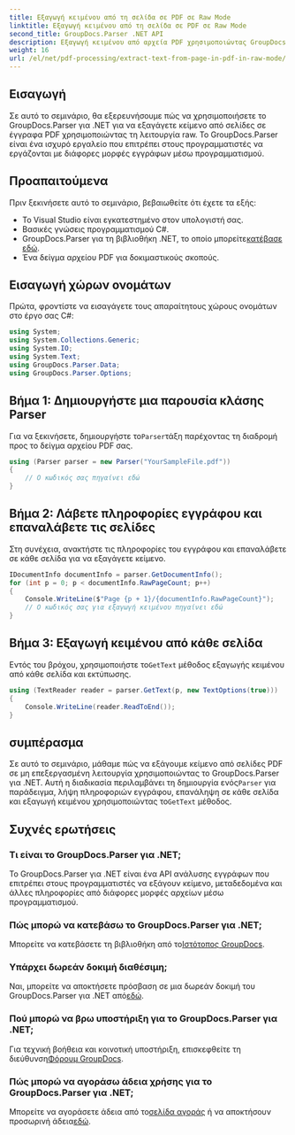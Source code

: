 ```yaml
---
title: Εξαγωγή κειμένου από τη σελίδα σε PDF σε Raw Mode
linktitle: Εξαγωγή κειμένου από τη σελίδα σε PDF σε Raw Mode
second_title: GroupDocs.Parser .NET API
description: Εξαγωγή κειμένου από αρχεία PDF χρησιμοποιώντας GroupDocs.Parser σε C#. Μάθετε αποτελεσματική εξαγωγή κειμένου PDF με αυτήν την ισχυρή βιβλιοθήκη .NET.
weight: 16
url: /el/net/pdf-processing/extract-text-from-page-in-pdf-in-raw-mode/
---
```

## Εισαγωγή
Σε αυτό το σεμινάριο, θα εξερευνήσουμε πώς να χρησιμοποιήσετε το GroupDocs.Parser για .NET για να εξαγάγετε κείμενο από σελίδες σε έγγραφα PDF χρησιμοποιώντας τη λειτουργία raw. Το GroupDocs.Parser είναι ένα ισχυρό εργαλείο που επιτρέπει στους προγραμματιστές να εργάζονται με διάφορες μορφές εγγράφων μέσω προγραμματισμού.
## Προαπαιτούμενα
Πριν ξεκινήσετε αυτό το σεμινάριο, βεβαιωθείτε ότι έχετε τα εξής:
- Το Visual Studio είναι εγκατεστημένο στον υπολογιστή σας.
- Βασικές γνώσεις προγραμματισμού C#.
- GroupDocs.Parser για τη βιβλιοθήκη .NET, το οποίο μπορείτε[κατέβασε εδώ](https://releases.groupdocs.com/parser/net/).
- Ένα δείγμα αρχείου PDF για δοκιμαστικούς σκοπούς.

## Εισαγωγή χώρων ονομάτων
Πρώτα, φροντίστε να εισαγάγετε τους απαραίτητους χώρους ονομάτων στο έργο σας C#:
```csharp
using System;
using System.Collections.Generic;
using System.IO;
using System.Text;
using GroupDocs.Parser.Data;
using GroupDocs.Parser.Options;
```
## Βήμα 1: Δημιουργήστε μια παρουσία κλάσης Parser
 Για να ξεκινήσετε, δημιουργήστε το`Parser`τάξη παρέχοντας τη διαδρομή προς το δείγμα αρχείου PDF σας.
```csharp
using (Parser parser = new Parser("YourSampleFile.pdf"))
{
    // Ο κωδικός σας πηγαίνει εδώ
}
```
## Βήμα 2: Λάβετε πληροφορίες εγγράφου και επαναλάβετε τις σελίδες
Στη συνέχεια, ανακτήστε τις πληροφορίες του εγγράφου και επαναλάβετε σε κάθε σελίδα για να εξαγάγετε κείμενο.
```csharp
IDocumentInfo documentInfo = parser.GetDocumentInfo();
for (int p = 0; p < documentInfo.RawPageCount; p++)
{
    Console.WriteLine($"Page {p + 1}/{documentInfo.RawPageCount}");
    // Ο κωδικός σας για εξαγωγή κειμένου πηγαίνει εδώ
}
```
## Βήμα 3: Εξαγωγή κειμένου από κάθε σελίδα
 Εντός του βρόχου, χρησιμοποιήστε το`GetText` μέθοδος εξαγωγής κειμένου από κάθε σελίδα και εκτύπωσης.
```csharp
using (TextReader reader = parser.GetText(p, new TextOptions(true)))
{
    Console.WriteLine(reader.ReadToEnd());
}
```

## συμπέρασμα
 Σε αυτό το σεμινάριο, μάθαμε πώς να εξάγουμε κείμενο από σελίδες PDF σε μη επεξεργασμένη λειτουργία χρησιμοποιώντας το GroupDocs.Parser για .NET. Αυτή η διαδικασία περιλαμβάνει τη δημιουργία ενός`Parser` για παράδειγμα, λήψη πληροφοριών εγγράφου, επανάληψη σε κάθε σελίδα και εξαγωγή κειμένου χρησιμοποιώντας το`GetText` μέθοδος.

## Συχνές ερωτήσεις
### Τι είναι το GroupDocs.Parser για .NET;
Το GroupDocs.Parser για .NET είναι ένα API ανάλυσης εγγράφων που επιτρέπει στους προγραμματιστές να εξάγουν κείμενο, μεταδεδομένα και άλλες πληροφορίες από διάφορες μορφές αρχείων μέσω προγραμματισμού.
### Πώς μπορώ να κατεβάσω το GroupDocs.Parser για .NET;
 Μπορείτε να κατεβάσετε τη βιβλιοθήκη από το[Ιστότοπος GroupDocs](https://releases.groupdocs.com/parser/net/).
### Υπάρχει δωρεάν δοκιμή διαθέσιμη;
 Ναι, μπορείτε να αποκτήσετε πρόσβαση σε μια δωρεάν δοκιμή του GroupDocs.Parser για .NET από[εδώ](https://releases.groupdocs.com/).
### Πού μπορώ να βρω υποστήριξη για το GroupDocs.Parser για .NET;
 Για τεχνική βοήθεια και κοινοτική υποστήριξη, επισκεφθείτε τη διεύθυνση[Φόρουμ GroupDocs](https://forum.groupdocs.com/c/parser/17).
### Πώς μπορώ να αγοράσω άδεια χρήσης για το GroupDocs.Parser για .NET;
 Μπορείτε να αγοράσετε άδεια από το[σελίδα αγοράς](https://purchase.groupdocs.com/buy) ή να αποκτήσουν προσωρινή άδεια[εδώ](https://purchase.groupdocs.com/temporary-license/).